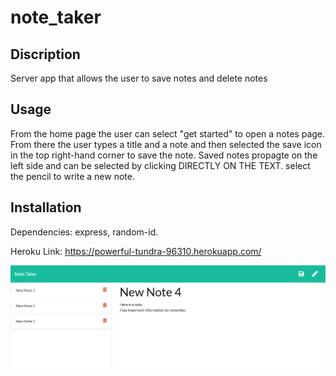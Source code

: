 # note_taker

## Discription
Server app that allows the user to save notes and delete notes

## Usage
From the home page the user can select "get started" to open a notes page. From there the user types a title and a note and then selected the save icon in the top right-hand corner to save the note. Saved notes propagte on the left side and can be selected by clicking DIRECTLY ON THE TEXT. select the pencil to write a new note.

## Installation
Dependencies: express, random-id.

Heroku Link: https://powerful-tundra-96310.herokuapp.com/

![Alt text](./img/note_taker.PNG?raw=true "Preview image of Scheduler")